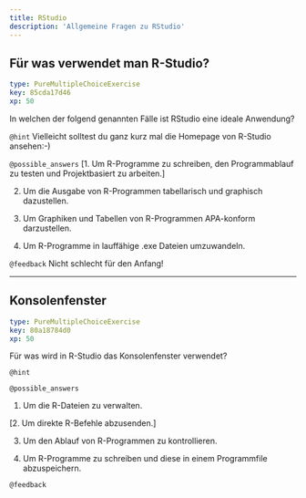 ```yaml
---
title: RStudio
description: 'Allgemeine Fragen zu RStudio'
---
```


## Für was verwendet man R-Studio?

```yaml
type: PureMultipleChoiceExercise
key: 85cda17d46
xp: 50
```

In welchen der folgend genannten Fälle ist RStudio eine ideale Anwendung?

`@hint`
Vielleicht solltest du ganz kurz mal die Homepage von R-Studio ansehen:-)

`@possible_answers`
[1. Um R-Programme zu schreiben, den Programmablauf zu testen und Projektbasiert zu arbeiten.]

2. Um die Ausgabe von R-Programmen tabellarisch und graphisch dazustellen.

3. Um Graphiken und Tabellen von R-Programmen APA-konform darzustellen.

4. Um R-Programme in lauffähige .exe Dateien umzuwandeln.

`@feedback`
Nicht schlecht für den Anfang!

---

## Konsolenfenster

```yaml
type: PureMultipleChoiceExercise
key: 80a18784d0
xp: 50
```

Für was wird in R-Studio das Konsolenfenster verwendet?

`@hint`


`@possible_answers`
1. Um die R-Dateien zu verwalten.

[2. Um direkte R-Befehle abzusenden.]

3. Um den Ablauf von R-Programmen zu kontrollieren.

4. Um R-Programme zu schreiben und diese in einem Programmfile abzuspeichern.

`@feedback`
